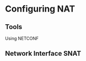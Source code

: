 Configuring NAT
===============

Tools
-----

Using NETCONF

Network Interface SNAT
----------------------
